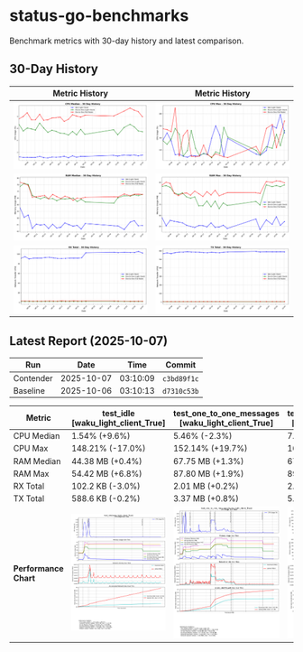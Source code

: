# status-go-benchmarks

Benchmark metrics with 30-day history and latest comparison.

## 30-Day History

| Metric History                                         | Metric History                                     |
|--------------------------------------------------------|----------------------------------------------------|
| ![cpu_median_history.png](docs/cpu_median_history.png) | ![cpu_max_history.png](docs/cpu_max_history.png)   |
| ![ram_median_history.png](docs/ram_median_history.png) | ![ram_max_history.png](docs/ram_max_history.png)   |
| ![rx_total_history.png](docs/rx_total_history.png)     | ![tx_total_history.png](docs/tx_total_history.png) |

## Latest Report (2025-10-07)

| Run       | Date       | Time     | Commit      |
|-----------|------------|----------|-------------|
| Contender | 2025-10-07 | 03:10:09 | `c3bd89f1c` |
| Baseline  | 2025-10-06 | 03:10:13 | `d7310c53b` |

| Metric                | test_idle<br>[waku_light_client_True]                                                                                            | test_one_to_one_messages<br>[waku_light_client_True]                                                                                                           | test_one_to_one_messages<br>[waku_light_client_False]                                                                                                            |
|-----------------------|----------------------------------------------------------------------------------------------------------------------------------|----------------------------------------------------------------------------------------------------------------------------------------------------------------|------------------------------------------------------------------------------------------------------------------------------------------------------------------|
| CPU Median            | 1.54% (+9.6%)                                                                                                                    | 5.46% (-2.3%)                                                                                                                                                  | 7.95% (-9.9%)                                                                                                                                                    |
| CPU Max               | 148.21% (-17.0%)                                                                                                                 | 152.14% (+19.7%)                                                                                                                                               | 167.99% (+15.6%)                                                                                                                                                 |
| RAM Median            | 44.38 MB (+0.4%)                                                                                                                 | 67.75 MB (+1.3%)                                                                                                                                               | 67.73 MB (-0.2%)                                                                                                                                                 |
| RAM Max               | 54.42 MB (+6.8%)                                                                                                                 | 87.80 MB (+1.9%)                                                                                                                                               | 89.73 MB (-1.6%)                                                                                                                                                 |
| RX Total              | 102.2 KB (-3.0%)                                                                                                                 | 2.01 MB (+0.2%)                                                                                                                                                | 2.83 MB (-3.6%)                                                                                                                                                  |
| TX Total              | 588.6 KB (-0.2%)                                                                                                                 | 3.37 MB (+0.8%)                                                                                                                                                | 5.17 MB (+2.0%)                                                                                                                                                  |
| **Performance Chart** | ![test_idle[waku_light_client_True]](benchmarks/20251007T031009_c3bd89f1c/test_idle[waku_light_client_True]-20251007-030305.png) | ![test_one_to_one_messages[waku_light_client_True]](benchmarks/20251007T031009_c3bd89f1c/test_one_to_one_messages[waku_light_client_True]-20251007-030918.png) | ![test_one_to_one_messages[waku_light_client_False]](benchmarks/20251007T031009_c3bd89f1c/test_one_to_one_messages[waku_light_client_False]-20251007-030611.png) |
